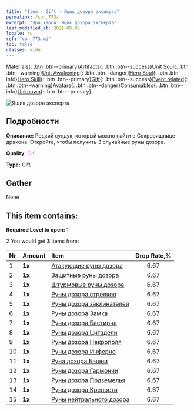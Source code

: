 ```yaml
---
title: "Item - Gift - Ящик дозора эксперта"
permalink: /con_773/
excerpt: "Эра хаоса  Ящик дозора эксперта"
last_modified_at: 2021-05-05
locale: ru
ref: "con_773.md"
toc: false
classes: wide
---
```

 [Materials](/ItemsRU/){: .btn .btn--primary}[Artifacts](/ItemsRU/Artifacts/){: .btn .btn--success}[Unit Soul](/ItemsRU/UnitSoul/){: .btn .btn--warning}[Unit Awakening](/ItemsRU/UnitAwakening/){: .btn .btn--danger}[Hero Soul](/ItemsRU/HeroSoul/){: .btn .btn--info}[Hero Skill](/ItemsRU/HeroSkill/){: .btn .btn--primary}[Gift](/ItemsRU/Gift/){: .btn .btn--success}[Event related](/ItemsRU/Events/){: .btn .btn--warning}[Avatars](/ItemsRU/Avatars/){: .btn .btn--danger}[Consumables](/ItemsRU/Consumables/){: .btn .btn--info}[Unknown](/ItemsRU/Unknown/){: .btn .btn--primary}

 ![Ящик дозора эксперта](/images/t/i_tujianhezi3.png)

## Подробности
 **Описание:** Редкий сундук, который можно найти в Сокровищнице дракона. Откройте, чтобы получить 3 случайные руны дозора.

 **Quality:** <span style="color: #DA70D6">OK</span>

 **Type:** Gift

## Gather

  None

## This item contains:

 **Required Level to open:** 1

 2 You would get **3** items  from:

  | Nr | Amount |     Item    | Drop Rate,% |
  |:---|:-------|:------------|:---------:|
  | 1 |  **1x** | [Атакующие руны дозора](/ItemsRU/con_734/) | 6.67 | 
  | 2 |  **1x** | [Защитные руны дозора](/ItemsRU/con_739/) | 6.67 | 
  | 3 |  **1x** | [Штурмовые руны дозора](/ItemsRU/con_741/) | 6.67 | 
  | 4 |  **1x** | [Руны дозора стрелков](/ItemsRU/con_742/) | 6.67 | 
  | 5 |  **1x** | [Руны дозора заклинателей](/ItemsRU/con_746/) | 6.67 | 
  | 6 |  **1x** | [Руны дозора Замка](/ItemsRU/con_752/) | 6.67 | 
  | 7 |  **1x** | [Руны дозора Бастиона](/ItemsRU/con_753/) | 6.67 | 
  | 8 |  **1x** | [Руны дозора Цитадели](/ItemsRU/con_754/) | 6.67 | 
  | 9 |  **1x** | [Руны дозора Некрополя](/ItemsRU/con_755/) | 6.67 | 
  | 10 |  **1x** | [Руны дозора Инферно](/ItemsRU/con_777/) | 6.67 | 
  | 11 |  **1x** | [Руна дозора Башни](/ItemsRU/con_785/) | 6.67 | 
  | 12 |  **1x** | [Руны дозора Гармонии](/ItemsRU/con_791/) | 6.67 | 
  | 13 |  **1x** | [Руны дозора Подземелья](/ItemsRU/con_792/) | 6.67 | 
  | 14 |  **1x** | [Руны дозора Крепости](/ItemsRU/con_818/) | 6.67 | 
  | 15 |  **1x** | [Руны нейтрального дозора](/ItemsRU/con_869/) | 6.67 | 
